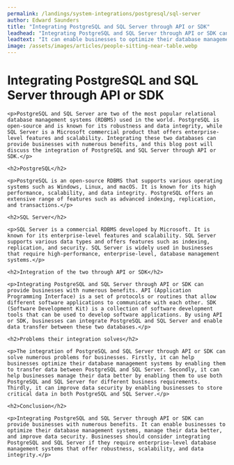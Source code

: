 ```yaml
---
permalink: /landings/system-integrations/postgresql/sql-server
author: Edward Saunders
title: "Integrating PostgreSQL and SQL Server through API or SDK"
leadhead: "Integrating PostgreSQL and SQL Server through API or SDK can provide businesses with numerous benefits"
leadtext: "It can enable businesses to optimize their database management systems, manage their data better, and improve data security. Businesses should consider integrating PostgreSQL and SQL Server if they require enterprise-level database management systems that offer robustness, scalability, and data integrity."
image: /assets/images/articles/people-sitting-near-table.webp
---
```

<div class="arttext">	<h1>Integrating PostgreSQL and SQL Server through API or SDK</h1>

	<p>PostgreSQL and SQL Server are two of the most popular relational database management systems (RDBMS) used in the world. PostgreSQL is open-source and is known for its robustness and data integrity, while SQL Server is a Microsoft commercial product that offers enterprise-level features and scalability. Integrating these two databases can provide businesses with numerous benefits, and this blog post will discuss the integration of PostgreSQL and SQL Server through API or SDK.</p>

	<h2>PostgreSQL</h2>

	<p>PostgreSQL is an open-source RDBMS that supports various operating systems such as Windows, Linux, and macOS. It is known for its high performance, scalability, and data integrity. PostgreSQL offers an extensive range of features such as advanced indexing, replication, and transactions.</p>

	<h2>SQL Server</h2>

	<p>SQL Server is a commercial RDBMS developed by Microsoft. It is known for its enterprise-level features and scalability. SQL Server supports various data types and offers features such as indexing, replication, and security. SQL Server is widely used in businesses that require high-performance, enterprise-level, database management systems.</p>

	<h2>Integration of the two through API or SDK</h2>

	<p>Integrating PostgreSQL and SQL Server through API or SDK can provide businesses with numerous benefits. API (Application Programming Interface) is a set of protocols or routines that allow different software applications to communicate with each other. SDK (Software Development Kit) is a collection of software development tools that can be used to develop software applications. By using API or SDK, businesses can integrate PostgreSQL and SQL Server and enable data transfer between these two databases.</p>

	<h2>Problems their integration solves</h2>

	<p>The integration of PostgreSQL and SQL Server through API or SDK can solve numerous problems for businesses. Firstly, it can help businesses optimize their database management systems by enabling them to transfer data between PostgreSQL and SQL Server. Secondly, it can help businesses manage their data better by enabling them to use both PostgreSQL and SQL Server for different business requirements. Thirdly, it can improve data security by enabling businesses to store critical data in both PostgreSQL and SQL Server.</p>

	<h2>Conclusion</h2>

	<p>Integrating PostgreSQL and SQL Server through API or SDK can provide businesses with numerous benefits. It can enable businesses to optimize their database management systems, manage their data better, and improve data security. Businesses should consider integrating PostgreSQL and SQL Server if they require enterprise-level database management systems that offer robustness, scalability, and data integrity.</p>
</div>